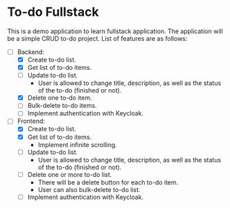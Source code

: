 # To-do Fullstack

This is a demo application to learn fullstack application. The application will be a simple CRUD to-do project. List of features are as follows:

- [ ] Backend:
    - [x] Create to-do list.
    - [x] Get list of to-do items.
    - [ ] Update to-do list.
        - User is allowed to change title, description, as well as the status of the to-do (finished or not).
    - [x] Delete one to-do item.
    - [ ] Bulk-delete to-do items.
    - [ ] Implement authentication with Keycloak.

- [ ] Frontend:
    - [x] Create to-do list.
    - [x] Get list of to-do items.
        - Implement infinite scrolling.
    - [ ] Update to-do list.
        - User is allowed to change title, description, as well as the status of the to-do (finished or not).
    - [ ] Delete one or more to-do list.
        - There will be a delete button for each to-do item.
        - User can also bulk-delete to-do list.
    - [ ] Implement authentication with Keycloak.

